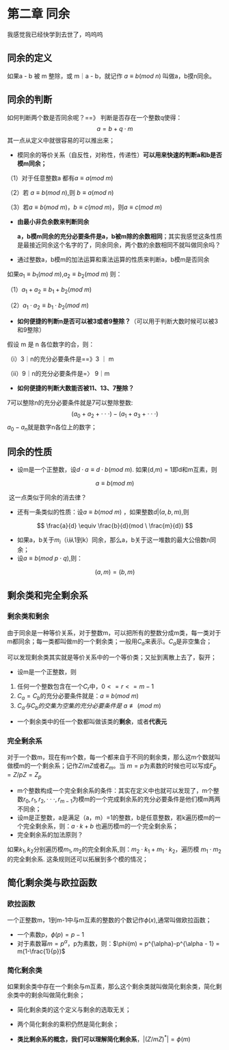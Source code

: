 # 第二章 同余

我感觉我已经快学到去世了，呜呜呜

## 同余的定义

如果a - b 被 m 整除，或 m｜a - b，就记作 $a \equiv b(mod\ n)$ 叫做a，b摸n同余。

## 同余的判断

如何判断两个数是否同余呢？==》 判断是否存在一个整数q使得：
$$
a = b + q \cdot m
$$
其一点从定义中就很容易的可以推出来；

- 模同余的等价关系（自反性，对称性，传递性）**可以用来快速的判断a和b是否模m同余；**

（1）对于任意整数a 都有$a \equiv a(mod\ m)$

（2）若 $a \equiv b(mod \ n)$,则 $b \equiv a(mod \ n)$

（3）若$a \equiv b(mod \ m)$，$b \equiv c(mod \ m)$，则$a \equiv c(mod \ m)$

- **由最小非负余数来判断同余**

  **a，b模m同余的充分必要条件是a，b被m除的余数相同**；其实我感觉这条性质是最接近同余这个名字的了，同余同余，两个数的余数相同不就叫做同余吗？

- 通过整数a，b模m的加法运算和乘法运算的性质来判断a，b模m是否同余

如果$a_1 \equiv b_1(mod \ m)$,$a_2 \equiv b_2 (mod \ m )$  则：

（1）$a_1+a_2 \equiv b_1 + b_2(mod \ m)$

（2）$a_1 \cdot a_2 \equiv b_1 \cdot b_2(mod \ m)$

- **如何便捷的判断n是否可以被3或者9整除？**（可以用于判断大数时候可以被3和9整除）

假设 m 是 n 各位数字的合，则：

（i）3｜n的充分必要条件是==》3 ｜ m

（ii）9｜n的充分必要条件是=〉 9｜m

- **如何便捷的判断大数能否被11、13、7整除？**

7可以整除n的充分必要条件就是7可以整除整数:
$$
(a_0+a_2+ \cdot \cdot \cdot)-(a_1 + a_3 + \cdot \cdot \cdot)
$$
$a_0 - a_n$就是数字n各位上的数字；

## 同余的性质

- 设m是一个正整数，设$d \cdot a \equiv d \cdot b(mod \ m)$. 如果(d,m) = 1即d和m互素，则

$$
a \equiv b(mod \ m)
$$

​	这一点类似于同余的消去律？

- 还有一条类似的性质：设$a \equiv b(mod \ m)$ ，如果整数$d | (a,b,m)$,则

$$
\frac{a}{d} \equiv \frac{b}{d}(mod \ \frac{m}{d})
$$

- 如果a，b关于$m_i$（i从1到k）同余，那么a，b关于这一堆数的最大公倍数n同余；
- 设$a \equiv b(mod \ p \cdot q)$,则：

$$
(a,m)=(b,m)
$$

## 剩余类和完全剩余系

### 剩余类和剩余

由于同余是一种等价关系，对于整数m，可以把所有的整数分成m类，每一类对于m都同余；每一类都叫做m的一个剩余类；一般用$C_a$来表示。$C_a$是非空集合；

可以发现剩余类其实就是等价关系中的一个等价类；又扯到离散上去了，裂开；

- 设m是一个正整数，则

1. 任何一个整数包含在一个$C_r$中，$0 <= r <= m-1$
2. $C_a = C_b$的充分必要条件就是：$a \equiv b(mod \ m)$
3. $C_a与C_b的交集为空集的充分必要条件是$ $a \not\equiv (mod \ m)$

- 一个剩余类中的任一个数都叫做该类的**剩余**，或者**代表元**

### 完全剩余系

对于一个数m，现在有m个数，每一个都来自于不同的剩余类，那么这m个数就叫做模m的一个剩余系；记作$Z/mZ$或者$Z_m$。当 $m=p$为素数的时候也可以写成$F_p = Z/pZ = Z_p$

- m个整数构成一个完全剩余系的条件：其实在定义中也就可以发现了，m个整数$r_0,r_1,r_2, \cdot \cdot \cdot ,r_{m-1}$为模m的一个完成剩余系的充分必要条件是他们模m两两不同余；
- 设m是正整数，a是满足（a，m）=1的整数，b是任意整数，若k遍历模m的一个完全剩余系，则：$a \cdot k+ b$ 也遍历模m的一个完全剩余系；
- 完全剩余系的加法原则？

如果$k_1,k_2$分别遍历模$m_1,m_2$的完全剩余系,则：$m_2 \cdot k_1 + m_1 \cdot k_2$，遍历模 $m_1 \cdot m_2$的完全剩余系. 这条规则还可以拓展到多个模的情况；

## 简化剩余类与欧拉函数

### 欧拉函数

一个正整数m，1到m-1中与m互素的整数的个数记作$\phi(x)$,通常叫做欧拉函数；

- 一个素数p，$\phi(p)=p-1$
- 对于素数幂$m=p^{\alpha}$，p为素数，则：$\phi(m) = p^{\alpha}-p^{\alpha - 1} = m(1-\frac{1}{p})$

### 简化剩余类

如果剩余类中存在一个剩余与m互素，那么这个剩余类就叫做简化剩余类，简化剩余类中的剩余叫做简化剩余；

- 简化剩余类的这个定义与剩余的选取无关；
- 两个简化剩余的乘积仍然是简化剩余；

- **类比剩余系的概念，我们可以理解简化剩余系**，$|(Z/mZ)^*|=\phi(m)$







































































































